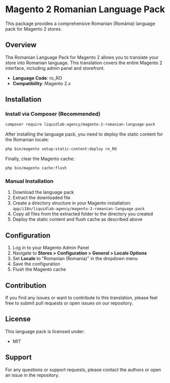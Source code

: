 # Magento 2 Romanian Language Pack

This package provides a comprehensive Romanian (România) language pack for Magento 2 stores.

## Overview

The Romanian Language Pack for Magento 2 allows you to translate your store into Romanian language. This translation covers the entire Magento 2 interface, including admin panel and storefront.

- **Language Code**: ro_RO
- **Compatibility**: Magento 2.x

## Installation

### Install via Composer (Recommended)

```bash
composer require liquidlab-agency/magento-2-romanian-language-pack
```

After installing the language pack, you need to deploy the static content for the Romanian locale:

```bash
php bin/magento setup:static-content:deploy ro_RO
```

Finally, clear the Magento cache:

```bash
php bin/magento cache:flush
```

### Manual Installation

1. Download the language pack
2. Extract the downloaded file
3. Create a directory structure in your Magento installation: `app/i18n/liquidlab-agency/magento-2-romanian-language-pack`
4. Copy all files from the extracted folder to the directory you created
5. Deploy the static content and flush cache as described above

## Configuration

1. Log in to your Magento Admin Panel
2. Navigate to **Stores > Configuration > General > Locale Options**
3. Set **Locale** to "Romanian (Romania)" in the dropdown menu
4. Save the configuration
5. Flush the Magento cache

## Contribution

If you find any issues or want to contribute to this translation, please feel free to submit pull requests or open issues on our repository.

## License

This language pack is licensed under:
- MIT

## Support

For any questions or support requests, please contact the authors or open an issue in the repository.